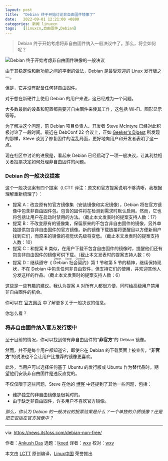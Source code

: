 ```yaml
---
layout: post
title:	"Debian 终于开始讨论非自由固件镜像了"
date:	2022-09-01 12:21:00 +0800 
categories:	新闻 linuxcn 
tags:	[linuxcn,自由固件,Debian]
---
```




> 
> Debian 终于开始考虑将非自由固件纳入一般决议中了。那么，将会如何呢？
> 
> 
> 


![Debian 终于开始考虑非自由固件映像的一般决议](/Asserts/Images//attachment/album/202209/01/174049xhc8v2zjiqf6qovb.jpg)


由于其稳定性和新功能之间的平衡的做法，Debian 是最受欢迎的 Linux 发行版之一。


但是，它并没有配备任何非自由固件。


对于想在新硬件上使用 Debian 的用户来说，这已经成为一个问题。


大多数最新的设备和配置都需要非自由固件来使其工作，这包括 Wi-Fi、图形显示等等。


为了解决这个问题，前 Debian 项目负责人、开发者 Steve McIntyre 已经对此积极讨论了一段时间。最近在 DebConf 22 会议上，正如 [Geeker's Digest](https://www.geekersdigest.com/debian-on-the-verge-to-include-non-free-firmware-in-official-releases/) 所发现的那样，Steve 谈到了修复固件的混乱局面，更好地向用户和开发者表明了这一点。


现在社区中讨论的进展是，看起来 Debian 已经启动了一项一般决议，让其利益相关者投票决定如何处理非自由固件的问题。


### Debian 的一般决议提案


这个一般决议案有四个提案（LCTT 译注：原文和官方提案说明不够清晰，我根据理解重新梳理了）：


* 提案 A：改变原有的官方镜像集（安装镜像和实况镜像），Debian 将在官方镜像中包含非自由固件包。包含的固件将在检测到需求时默认启用。然而，它也将包括让用户在启动时禁用的方法。（截止本文发表时的提案支持人数：17）
* 提案 B：不改变原有的镜像集，保留原来的不包含非自由固件的镜像，另外单独提供包含非自由固件的官方镜像。新的镜像下载链接将更醒目以方便新用户找到它们，而原来的镜像的视觉优先级将变低。（截止本文发表时的提案支持人数：10）
* 提案 C：和提案 B 类似，在用户下载不包含自由固件的镜像时，提醒他们还有包含非自由固件的镜像可供下载。（截止本文发表时的提案支持人数：6）
* 提案 D：继续遵守《<ruby> Debian 社会契约 <rt>  Debian Social Contract </rt></ruby>》第 1 节和第 5 节的精神，继续保持现状，不在 Debian 中包含任何非自由软件，但支持它们的使用，并欢迎其他人分发这样的作品。（截止本文发表时的提案支持人数：6）


这些是一些有趣的建议。我认为提案 A 对所有人都很方便，同时给高级用户禁用非自由固件的机会。


你可以在 [官方网页](https://www.debian.org/vote/2022/vote_003#timeline) 中了解更多关于一般决议的信息。


你怎么看？


### 将非自由固件纳入官方发行版中


至于目前的情况，你可以找到带有非自由固件的“**非官方**”的 Debian 镜像。


然而，并不是每个用户都知道它，即使它在 Debian 的下载页面上被宣传，“**非官方**”的说法也不会让用户比推荐的镜像更喜欢。


此外，当用户可以选择任何基于 Ubuntu 的发行版或 Ubuntu 作为替代品时，期望他们安装非自由固件是违反直觉的。


不仅仅限于这些问题，Steve 在他的 [博客](https://blog.einval.com/2022/04/19#firmware-what-do-we-do) 中还提到了其他一些问题，包括：


* 维护独立的非自由镜像是很耗时的。
* 由于缺乏非自由固件，许多用户不喜欢官方镜像。


*那么，你认为 Debian 的一般决议的投票结果是什么？一个单独的介质镜像？还是把它包括在官方镜像中？*




---


via: <https://news.itsfoss.com/debian-non-free/>


作者：[Ankush Das](https://news.itsfoss.com/author/ankush/) 选题：[lkxed](https://github.com/lkxed) 译者：[wxy](https://github.com/wxy) 校对：[wxy](https://github.com/wxy)


本文由 [LCTT](https://github.com/LCTT/TranslateProject) 原创编译，[Linux中国](https://linux.cn/) 荣誉推出

